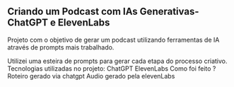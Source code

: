 ## Criando um Podcast com IAs Generativas- ChatGPT e ElevenLabs

Projeto com o objetivo de gerar um podcast utilizando ferramentas de IA através de prompts mais trabalhado.

Utilizei uma esteira de prompts para gerar cada etapa do processo criativo.
Tecnologias utilizadas no projeto:
ChatGPT
ElevenLabs
Como foi feito ?
Roteiro gerado via chatgpt
Audio gerado pela elevenLabs
 
